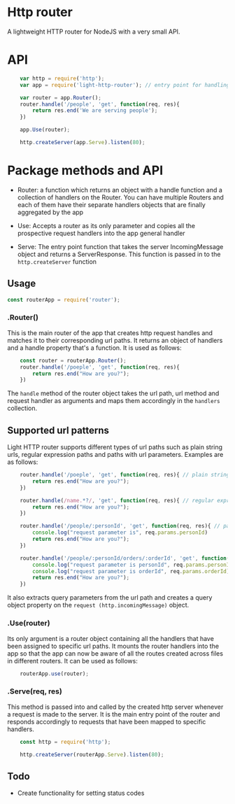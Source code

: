 # Http router
A lightweight HTTP router for NodeJS with a very small API.

# API
```js
    var http = require('http');
    var app = require('light-http-router'); // entry point for handling HTTP requests to the server

    var router = app.Router();
    router.handle('/people', 'get', function(req, res){
        return res.end('We are serving people');
    })

    app.Use(router);

    http.createServer(app.Serve).listen(80);

```

# Package methods and API

- Router: a function which returns an object with a handle function and a collection of handlers on the Router. You can have multiple Routers and each of them have their separate handlers objects that are finally aggregated by the app

- Use: Accepts a router as its only parameter and copies all the prospective request handlers into the app general handler

- Serve: The entry point function that takes the server IncomingMessage object and returns a ServerResponse. This function is passed in to the `http.createServer` function 


## Usage
```javascript
const routerApp = require('router');
```
### .Router()
This is the main router of the app that creates http request handles and matches it to their corresponding url paths. It returns an object of handlers and a handle property that's a function. It is used as follows:

```javascript
    const router = routerApp.Router();
    router.handle('/poeple', 'get', function(req, res){
        return res.end("How are you?");
    })
```
The `handle` method of the router object takes the url path, url method and request handler as arguments and maps them accordingly in the `handlers` collection.

## Supported url patterns
Light HTTP router supports different types of url paths such as plain string urls, regular expression paths and paths with url parameters. Examples are as follows:


```javascript
    router.handle('/poeple', 'get', function(req, res){ // plain string path
        return res.end("How are you?");
    })

    router.handle(/name.*?/, 'get', function(req, res){ // regular expression path
        return res.end("How are you?");
    })

    router.handle('/people/:personId', 'get', function(req, res){ // path with url parameters. this adds a params property into the request (http.incomingMessage) object
        console.log("request parameter is", req.params.personId)
        return res.end("How are you?");
    })

    router.handle('/people/:personId/orders/:orderId', 'get', function(req, res){ // path with url parameters. this adds a params property into the request (http.incomingMessage) object
        console.log("request parameter is personId", req.params.personId)
        console.log("request parameter is orderId", req.params.orderId)
        return res.end("How are you?");
    })
```

It also extracts query parameters from the url path and creates a query object property on the `request (http.incomingMessage)` object.

### .Use(router)
Its only argument is a router object containing all the handlers that have been assigned to specific url paths. It mounts the router handlers into the app so that the app can now be aware of all the routes created across files in different routers. It can be used as follows:

```javascript
    routerApp.use(router);
```

### .Serve(req, res)
This method is passed into and called by the created http server whenever a request is made to the server. It is the main entry point of the router and responds accordingly to requests that have been mapped to specific handlers. 

```javascript
    const http = require('http');

    http.createServer(routerApp.Serve).listen(80);

```

## Todo
- Create functionality for setting status codes